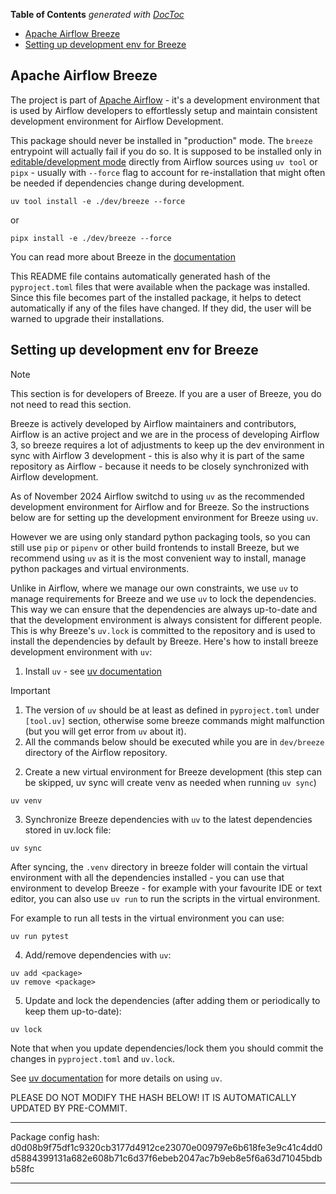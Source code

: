 <!--
 Licensed to the Apache Software Foundation (ASF) under one
 or more contributor license agreements.  See the NOTICE file
 distributed with this work for additional information
 regarding copyright ownership.  The ASF licenses this file
 to you under the Apache License, Version 2.0 (the
 "License"); you may not use this file except in compliance
 with the License.  You may obtain a copy of the License at

   http://www.apache.org/licenses/LICENSE-2.0

 Unless required by applicable law or agreed to in writing,
 software distributed under the License is distributed on an
 "AS IS" BASIS, WITHOUT WARRANTIES OR CONDITIONS OF ANY
 KIND, either express or implied.  See the License for the
 specific language governing permissions and limitations
 under the License.
 -->

<!-- START doctoc generated TOC please keep comment here to allow auto update -->
<!-- DON'T EDIT THIS SECTION, INSTEAD RE-RUN doctoc TO UPDATE -->
**Table of Contents**  *generated with [DocToc](https://github.com/thlorenz/doctoc)*

- [Apache Airflow Breeze](#apache-airflow-breeze)
- [Setting up development env for Breeze](#setting-up-development-env-for-breeze)

<!-- END doctoc generated TOC please keep comment here to allow auto update -->

Apache Airflow Breeze
------------------------

The project is part of [Apache Airflow](https://airflow.apache.org) - it's a development environment
that is used by Airflow developers to effortlessly setup and maintain consistent development environment
for Airflow Development.

This package should never be installed in "production" mode. The `breeze` entrypoint will actually
fail if you do so. It is supposed to be installed only in [editable/development mode](https://packaging.python.org/en/latest/guides/distributing-packages-using-setuptools/#working-in-development-mode)
directly from Airflow sources using `uv tool` or `pipx` - usually with `--force` flag to account
for re-installation  that might often be needed if dependencies change during development.

```shell
uv tool install -e ./dev/breeze --force
```

or

```shell
pipx install -e ./dev/breeze --force
```

You can read more about Breeze in the [documentation](https://github.com/apache/airflow/blob/main/dev/breeze/doc/README.rst)

This README file contains automatically generated hash of the `pyproject.toml` files that were
available when the package was installed. Since this file becomes part of the installed package, it helps
to detect automatically if any of the files have changed. If they did, the user will be warned to upgrade
their installations.

Setting up development env for Breeze
-------------------------------------

> [!NOTE]
> This section is for developers of Breeze. If you are a user of Breeze, you do not need to read this section.

Breeze is actively developed by Airflow maintainers and contributors, Airflow is an active project
and we are in the process of developing Airflow 3, so breeze requires a lot of adjustments to keep up
the dev environment in sync with Airflow 3 development - this is also why it is part of the same
repository as Airflow - because it needs to be closely synchronized with Airflow development.

As of November 2024 Airflow switchd to using `uv` as the recommended development environment for Airflow
and for Breeze. So the instructions below are for setting up the development environment for Breeze
using `uv`.

However we are using only standard python packaging tools, so you can still use `pip` or
`pipenv` or other build frontends to install Breeze, but we recommend using `uv` as it is the most
convenient way to install, manage python packages and virtual environments.

Unlike in Airflow, where we manage our own constraints, we use `uv` to manage requirements for Breeze
and we use `uv` to lock the dependencies. This way we can ensure that the dependencies are always
up-to-date and that the development environment is always consistent for different people. This is
why Breeze's `uv.lock` is committed to the repository and is used to install the dependencies by
default by Breeze. Here's how to install breeze development environment with `uv`:


1. Install `uv` - see [uv documentation](https://docs.astral.sh/uv/getting-started/installation/)

> [!IMPORTANT]
>
> 1. The version of `uv` should be at least as defined in `pyproject.toml` under `[tool.uv]` section,
>    otherwise some breeze commands might malfunction (but you will get error from `uv` about it).
> 2. All the commands below should be executed while you are in `dev/breeze` directory of the Airflow repository.
>

2. Create a new virtual environment for Breeze development (this step can be skipped, uv sync will create
   venv as needed when running ``uv sync``)

```shell
uv venv
```

3. Synchronize Breeze dependencies with `uv` to the latest dependencies stored in uv.lock file:

```shell
uv sync
```

After syncing, the `.venv` directory in breeze folder will contain the virtual environment with all the dependencies
installed - you can use that environment to develop Breeze - for example with your favourite IDE
or text editor, you can also use `uv run` to run the scripts in the virtual environment.

For example to run all tests in the virtual environment you can use:

```shell
uv run pytest
```

4. Add/remove dependencies with `uv`:

```shell
uv add <package>
uv remove <package>
```

5. Update and lock the dependencies (after adding them or periodically to keep them up-to-date):

```shell
uv lock
```

Note that when you update dependencies/lock them you should commit the changes in `pyproject.toml` and `uv.lock`.

See [uv documentation](https://docs.astral.sh/uv/getting-started/) for more details on using `uv`.


PLEASE DO NOT MODIFY THE HASH BELOW! IT IS AUTOMATICALLY UPDATED BY PRE-COMMIT.

---------------------------------------------------------------------------------------------------------

Package config hash: d0d08b9f75df1c9320cb3177d4912ce23070e009797e6b618fe3e9c41c4dd0d5884399131a682e608b71c6d37f6ebeb2047ac7b9eb8e5f6a63d71045bdbb58fc

---------------------------------------------------------------------------------------------------------
